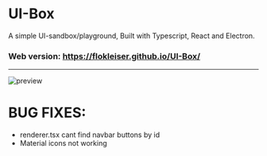 # UI-Box

A simple UI-sandbox/playground,
Built with Typescript, React and Electron.


### Web version: https://flokleiser.github.io/UI-Box/

___

![preview](/src/media/uibox-dark.png)




# BUG FIXES:

- renderer.tsx cant find navbar buttons by id
- Material icons not working
